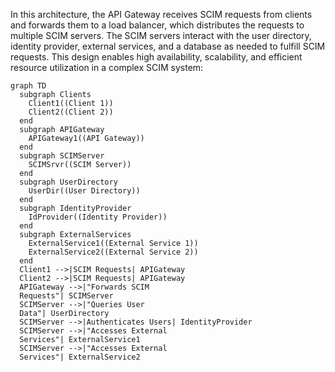 In this architecture, the API Gateway receives SCIM requests from clients and forwards them to a load balancer, which distributes the requests to multiple SCIM servers. The SCIM servers interact with the user directory, identity provider, external services, and a database as needed to fulfill SCIM requests. This design enables high availability, scalability, and efficient resource utilization in a complex SCIM system:

``` mermaid
graph TD
  subgraph Clients
    Client1((Client 1))
    Client2((Client 2))
  end
  subgraph APIGateway
    APIGateway1((API Gateway))
  end
  subgraph SCIMServer
    SCIMSrvr((SCIM Server))
  end
  subgraph UserDirectory
    UserDir((User Directory))
  end
  subgraph IdentityProvider
    IdProvider((Identity Provider))
  end
  subgraph ExternalServices
    ExternalService1((External Service 1))
    ExternalService2((External Service 2))
  end
  Client1 -->|SCIM Requests| APIGateway
  Client2 -->|SCIM Requests| APIGateway
  APIGateway -->|"Forwards SCIM 
  Requests"| SCIMServer
  SCIMServer -->|"Queries User
  Data"| UserDirectory
  SCIMServer -->|Authenticates Users| IdentityProvider
  SCIMServer -->|"Accesses External
  Services"| ExternalService1
  SCIMServer -->|"Accesses External
  Services"| ExternalService2
  ```